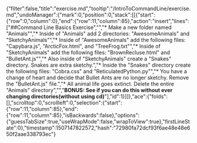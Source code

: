{"filter":false,"title":"exercise.md","tooltip":"/IntroToCommandLine/exercise.md","undoManager":{"mark":0,"position":0,"stack":[[{"start":{"row":0,"column":0},"end":{"row":11,"column":85},"action":"insert","lines":["##Command Line Basics Exercise","","* Make a new folder named \"Animals\"","* Inside of \"Animals\" add 2 directories: \"AwesomeAnimals\" and \"SketchyAnimals\"","* Inside of \"AwesomeAnimals\" add the following files: \"Capybara.js\", \"ArcticFox.html\", and \"TreeFrog.txt\"","* Inside of \"SketchyAnimals\" add the following files: \"BrownRecluse.html\" and \"BulletAnt.js\"","* Also inside of \"SketchyAnimals\" create a \"Snakes\" directory.  Snakes are extra sketchy.","* Inside the \"Snakes\" directory create the following files: \"Cobra.css\" and \"ReticulatedPython.py\"","* You have a change of heart and decide that Bullet Ants are no longer sketchy. Remove the \"BulletAnt.js\" file.","* All animal life goes extinct.  Delete the entire \"Animals\" directory","","**BONUS: See if you can do this without ever changing directories(without using cd)**"],"id":1}]]},"ace":{"folds":[],"scrolltop":0,"scrollleft":0,"selection":{"start":{"row":11,"column":85},"end":{"row":11,"column":85},"isBackwards":false},"options":{"guessTabSize":true,"useWrapMode":false,"wrapToView":true},"firstLineState":0},"timestamp":1507147822572,"hash":"72980fa72dcf93f6ae48e48e650f2aae338793ec"}